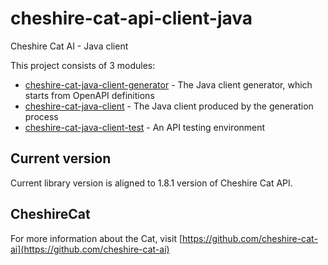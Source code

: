 # cheshire-cat-api-client-java

Cheshire Cat AI - Java client

This project consists of 3 modules:

- [cheshire-cat-java-client-generator](cheshire-cat-java-client-generator) - The Java client generator, which starts from OpenAPI definitions
- [cheshire-cat-java-client](cheshire-cat-java-client) - The Java client produced by the generation process
- [cheshire-cat-java-client-test](cheshire-cat-java-client-test) - An API testing environment

## Current version

Current library version is aligned to 1.8.1 version of Cheshire Cat API.

## CheshireCat

For more information about the Cat, visit [https://github.com/cheshire-cat-ai](https://github.com/cheshire-cat-ai)
